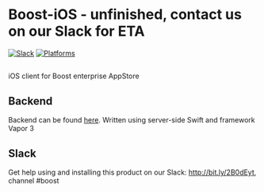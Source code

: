 # Boost-iOS - unfinished, contact us on our Slack for ETA

[![Slack](https://img.shields.io/badge/join-slack-745EAF.svg?style=flat)](http://bit.ly/2B0dEyt)
[![Platforms](https://img.shields.io/badge/platforms-iOS%20|%20tvOS-ff0000.svg?style=flat)](http://cocoapods.org/pods/FASwift)

## 

iOS client for Boost enterprise AppStore

## Backend

Backend can be found [here](https://github.com/manGoweb/Boost-iOS). Written using server-side Swift and framework Vapor 3

## Slack

Get help using and installing this product on our Slack: http://bit.ly/2B0dEyt, channel #boost
